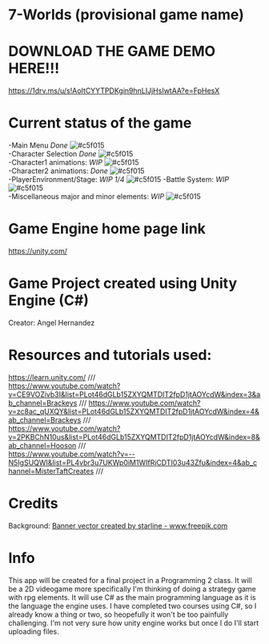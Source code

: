 # 7-Worlds (provisional game name)

# DOWNLOAD THE GAME DEMO HERE!!!
https://1drv.ms/u/s!AoItCYYTPDKgin9hnLIJjHsIwtAA?e=FpHesX

# Current status of the game
-Main Menu *Done*  ![#c5f015](https://via.placeholder.com/15/c5f015/000000?text=+)  
-Character Selection *Done* ![#c5f015](https://via.placeholder.com/15/c5f015/000000?text=+)  
-Character1 animations: *WIP*  ![#c5f015](https://via.placeholder.com/15/c5f015/000000?text=+)  
-Character2 animations: *Done*  ![#c5f015](https://via.placeholder.com/15/c5f015/000000?text=+)  
-PlayerEnvironment/Stage: *WIP 1/4*  ![#c5f015](https://via.placeholder.com/15/c5f015/000000?text=+) 
-Battle System: *WIP*  ![#c5f015](https://via.placeholder.com/15/c5f015/000000?text=+)  
-Miscellaneous major and minor elements: *WIP*  ![#c5f015](https://via.placeholder.com/15/c5f015/000000?text=+)  

# Game Engine home page link
https://unity.com/

# Game Project created using Unity Engine (C#)
Creator: Angel Hernandez

# Resources and tutorials used: 
https://learn.unity.com/       ///         
https://www.youtube.com/watch?v=CE9VOZivb3I&list=PLot46dGLb15ZXYQMTDIT2fpD1jtAOYcdW&index=3&ab_channel=Brackeys       ///
https://www.youtube.com/watch?v=zc8ac_qUXQY&list=PLot46dGLb15ZXYQMTDIT2fpD1jtAOYcdW&index=4&ab_channel=Brackeys       ///         
https://www.youtube.com/watch?v=2PKBChN10us&list=PLot46dGLb15ZXYQMTDIT2fpD1jtAOYcdW&index=8&ab_channel=Hooson       ///         
https://www.youtube.com/watch?v=--N5IgSUQWI&list=PL4vbr3u7UKWp0iM1WIfRjCDTI03u43Zfu&index=4&ab_channel=MisterTaftCreates       ///

# Credits
Background:        <a href='https://www.freepik.com/vectors/banner'>Banner vector created by starline - www.freepik.com</a>
 
# Info
This app will be created for a final project in a Programming 2 class. It will be a 2D videogame more specifically I'm thinking of doing a strategy game with rpg elements. It will use C# as the main programming language as it is the language the engine uses. I have completed two courses using C#, so I already know a thing or two, so heopefully it won't be too painfully challenging. I'm not very sure how unity engine works but once I do I'll start uploading files.
